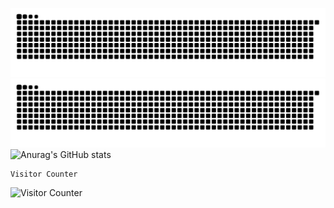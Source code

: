 ![github contribution grid snake animation](https://raw.githubusercontent.com/don-cryptus/don-cryptus/output/github-contribution-grid-snake-dark.svg#gh-dark-mode-only)![github contribution grid snake animation](https://raw.githubusercontent.com/don-cryptus/don-cryptus/output/github-contribution-grid-snake.svg#gh-light-mode-only)
<br>
![Anurag's GitHub stats](https://github-readme-stats.vercel.app/api?username=xad420&theme=tokyonight&show_icons=true)


```console
Visitor Counter
```
![Visitor Counter](https://profile-counter.glitch.me/xad420/count.svg)
